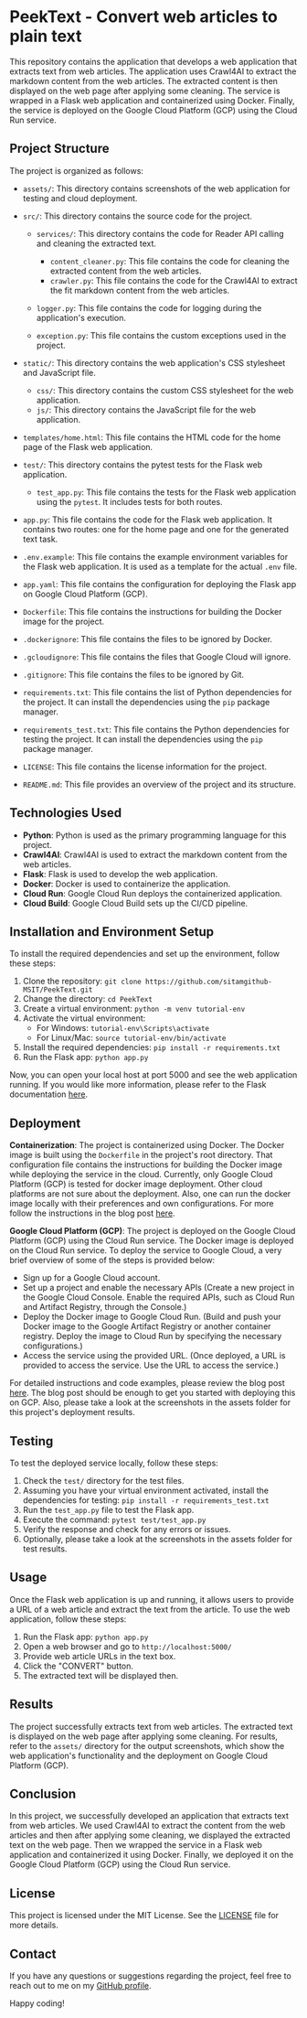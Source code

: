 # PeekText - Convert web articles to plain text

This repository contains the application that develops a web application that extracts text from web articles. The application uses Crawl4AI to extract the markdown content from the web articles. The extracted content is then displayed on the web page after applying some cleaning. The service is wrapped in a Flask web application and containerized using Docker. Finally, the service is deployed on the Google Cloud Platform (GCP) using the Cloud Run service.

## Project Structure

The project is organized as follows:

- `assets/`: This directory contains screenshots of the web application for testing and cloud deployment.

- `src/`: This directory contains the source code for the project.

  - `services/`: This directory contains the code for Reader API calling and cleaning the extracted text.

    - `content_cleaner.py`: This file contains the code for cleaning the extracted content from the web articles.
    - `crawler.py`: This file contains the code for the Crawl4AI to extract the fit markdown content from the web articles.

  - `logger.py`: This file contains the code for logging during the application's execution.
  - `exception.py`: This file contains the custom exceptions used in the project.

- `static/`: This directory contains the web application's CSS stylesheet and JavaScript file.

  - `css/`: This directory contains the custom CSS stylesheet for the web application.
  - `js/`: This directory contains the JavaScript file for the web application.

- `templates/home.html`: This file contains the HTML code for the home page of the Flask web application.

- `test/`: This directory contains the pytest tests for the Flask web application.

  - `test_app.py`: This file contains the tests for the Flask web application using the `pytest`. It includes tests for both routes.

- `app.py`: This file contains the code for the Flask web application. It contains two routes: one for the home page and one for the generated text task.

- `.env.example`: This file contains the example environment variables for the Flask web application. It is used as a template for the actual `.env` file.
- `app.yaml`: This file contains the configuration for deploying the Flask app on Google Cloud Platform (GCP).
- `Dockerfile`: This file contains the instructions for building the Docker image for the project.
- `.dockerignore`: This file contains the files to be ignored by Docker.
- `.gcloudignore`: This file contains the files that Google Cloud will ignore.
- `.gitignore`: This file contains the files to be ignored by Git.
- `requirements.txt`: This file contains the list of Python dependencies for the project. It can install the dependencies using the `pip` package manager.
- `requirements_test.txt`: This file contains the Python dependencies for testing the project. It can install the dependencies using the `pip` package manager.
- `LICENSE`: This file contains the license information for the project.
- `README.md`: This file provides an overview of the project and its structure.

## Technologies Used

- **Python**: Python is used as the primary programming language for this project.
- **Crawl4AI**: Crawl4AI is used to extract the markdown content from the web articles.
- **Flask**: Flask is used to develop the web application.
- **Docker**: Docker is used to containerize the application.
- **Cloud Run**: Google Cloud Run deploys the containerized application.
- **Cloud Build**: Google Cloud Build sets up the CI/CD pipeline.

## Installation and Environment Setup

To install the required dependencies and set up the environment, follow these steps:

1. Clone the repository: `git clone https://github.com/sitamgithub-MSIT/PeekText.git`
2. Change the directory: `cd PeekText`
3. Create a virtual environment: `python -m venv tutorial-env`
4. Activate the virtual environment:
   - For Windows: `tutorial-env\Scripts\activate`
   - For Linux/Mac: `source tutorial-env/bin/activate`
5. Install the required dependencies: `pip install -r requirements.txt`
6. Run the Flask app: `python app.py`

Now, you can open your local host at port 5000 and see the web application running. If you would like more information, please refer to the Flask documentation [here](https://flask.palletsprojects.com/en/2.0.x/quickstart/#debug-mode).

## Deployment

**Containerization**: The project is containerized using Docker. The Docker image is built using the `Dockerfile` in the project's root directory. That configuration file contains the instructions for building the Docker image while deploying the service in the cloud. Currently, only Google Cloud Platform (GCP) is tested for docker image deployment. Other cloud platforms are not sure about the deployment. Also, one can run the docker image locally with their preferences and own configurations. For more follow the instructions in the blog post [here](https://dev.to/pavanbelagatti/a-step-by-step-guide-to-containerizing-and-deploying-machine-learning-models-with-docker-21al).

**Google Cloud Platform (GCP)**: The project is deployed on the Google Cloud Platform (GCP) using the Cloud Run service. The Docker image is deployed on the Cloud Run service. To deploy the service to Google Cloud, a very brief overview of some of the steps is provided below:

- Sign up for a Google Cloud account.
- Set up a project and enable the necessary APIs (Create a new project in the Google Cloud Console.
  Enable the required APIs, such as Cloud Run and Artifact Registry, through the Console.)
- Deploy the Docker image to Google Cloud Run. (Build and push your Docker image to the Google Artifact Registry or another container registry. Deploy the image to Cloud Run by specifying the necessary configurations.)
- Access the service using the provided URL. (Once deployed, a URL is provided to access the service. Use the URL to access the service.)

For detailed instructions and code examples, please review the blog post [here](https://lesliemwubbel.com/setting-up-a-flask-app-and-deploying-it-via-google-cloud/). The blog post should be enough to get you started with deploying this on GCP. Also, please take a look at the screenshots in the assets folder for this project's deployment results.

## Testing

To test the deployed service locally, follow these steps:

1. Check the `test/` directory for the test files.
2. Assuming you have your virtual environment activated, install the dependencies for testing: `pip install -r requirements_test.txt`
3. Run the `test_app.py` file to test the Flask app.
4. Execute the command: `pytest test/test_app.py`
5. Verify the response and check for any errors or issues.
6. Optionally, please take a look at the screenshots in the assets folder for test results.

## Usage

Once the Flask web application is up and running, it allows users to provide a URL of a web article and extract the text from the article. To use the web application, follow these steps:

1. Run the Flask app: `python app.py`
2. Open a web browser and go to `http://localhost:5000/`
3. Provide web article URLs in the text box.
4. Click the "CONVERT" button.
5. The extracted text will be displayed then.

## Results

The project successfully extracts text from web articles. The extracted text is displayed on the web page after applying some cleaning. For results, refer to the `assets/` directory for the output screenshots, which show the web application's functionality and the deployment on Google Cloud Platform (GCP).

## Conclusion

In this project, we successfully developed an application that extracts text from web articles. We used Crawl4AI to extract the content from the web articles and then after applying some cleaning, we displayed the extracted text on the web page. Then we wrapped the service in a Flask web application and containerized it using Docker. Finally, we deployed it on the Google Cloud Platform (GCP) using the Cloud Run service.

## License

This project is licensed under the MIT License. See the [LICENSE](LICENSE) file for more details.

## Contact

If you have any questions or suggestions regarding the project, feel free to reach out to me on my [GitHub profile](https://github.com/sitamgithub-MSIT).

Happy coding!
